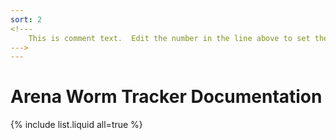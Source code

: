 ```yaml
---
sort: 2
<!---
	This is comment text.  Edit the number in the line above to set the order of the documentation sections that will appear on the webpage.
--->
---
```


# Arena Worm Tracker Documentation
<!---
```
{% raw %}{% include list.liquid all=true %}{% endraw %}
```
--->

{% include list.liquid all=true %}
